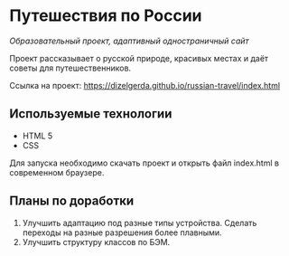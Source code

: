 # Путешествия по России

*Образовательный проект, адаптивный одностраничный сайт*

Проект рассказывает о русской природе, красивых местах и даёт советы для путешественников. 

Ссылка на проект: https://dizelgerda.github.io/russian-travel/index.html

## Используемые технологии

* HTML 5
* CSS

Для запуска необходимо скачать проект и открыть файл index.html в современном браузере.

## Планы по доработки

1. Улучшить адаптацию под разные типы устройства. Сделать переходы на разные разрешения более плавными. 
2. Улучшить структуру классов по БЭМ. 
